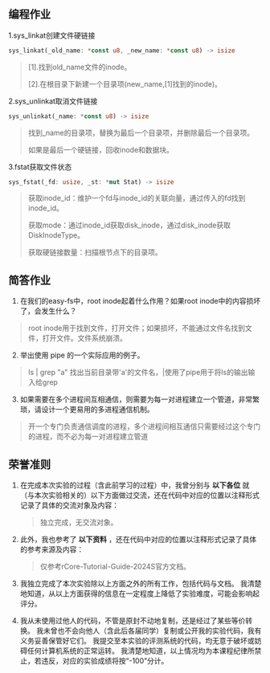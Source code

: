 ## 编程作业

1.sys_linkat创建文件硬链接

```rust
sys_linkat(_old_name: *const u8, _new_name: *const u8) -> isize
```

> [1].找到old_name文件的inode。
>
> [2].在根目录下新建一个目录项(new_name,[1]找到的inode)。

2.sys_unlinkat取消文件链接

```rust
sys_unlinkat(_name: *const u8) -> isize
```

> 找到_name的目录项，替换为最后一个目录项，并删除最后一个目录项。
>
> 如果是最后一个硬链接，回收inode和数据块。

3.fstat获取文件状态

```rust
sys_fstat(_fd: usize, _st: *mut Stat) -> isize
```

> 获取inode_id：维护一个fd与inode_id的关联向量，通过传入的fd找到inode_id。
>
> 获取mode：通过inode_id获取disk_inode，通过disk_inode获取DiskInodeType。
>
> 获取硬链接数量：扫描根节点下的目录项。

## 简答作业

1. 在我们的easy-fs中，root inode起着什么作用？如果root inode中的内容损坏了，会发生什么？

> root inode用于找到文件，打开文件；如果损坏，不能通过文件名找到文件，打开文件。文件系统崩溃。

2. 举出使用 pipe 的一个实际应用的例子。

> ls | grep "a"    找出当前目录带'a'的文件名，|使用了pipe用于将ls的输出输入给grep

3. 如果需要在多个进程间互相通信，则需要为每一对进程建立一个管道，非常繁琐，请设计一个更易用的多进程通信机制。

> 开一个专门负责通信调度的进程，多个进程间相互通信只需要经过这个专门的进程，而不必为每一对进程建立管道

## 荣誉准则

1. 在完成本次实验的过程（含此前学习的过程）中，我曾分别与 **以下各位** 就（与本次实验相关的）以下方面做过交流，还在代码中对应的位置以注释形式记录了具体的交流对象及内容：

   > 独立完成，无交流对象。

2. 此外，我也参考了 **以下资料** ，还在代码中对应的位置以注释形式记录了具体的参考来源及内容：

   > 仅参考rCore-Tutorial-Guide-2024S官方文档。

3. 我独立完成了本次实验除以上方面之外的所有工作，包括代码与文档。 我清楚地知道，从以上方面获得的信息在一定程度上降低了实验难度，可能会影响起评分。

4. 我从未使用过他人的代码，不管是原封不动地复制，还是经过了某些等价转换。 我未曾也不会向他人（含此后各届同学）复制或公开我的实验代码，我有义务妥善保管好它们。 我提交至本实验的评测系统的代码，均无意于破坏或妨碍任何计算机系统的正常运转。 我清楚地知道，以上情况均为本课程纪律所禁止，若违反，对应的实验成绩将按“-100”分计。
